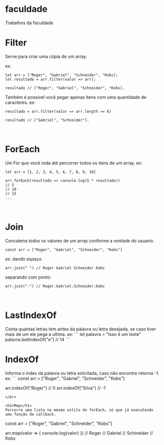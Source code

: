 # faculdade
Trabalhos da faculdade

<h1>Filter</h1>
Serve para criar uma cópia de um array.

ex:

```
let arr = ["Roger", "Gabriel", "Schneider", "Kobs];
let resultado = arr.filter(valor => arr);

resultado // ["Roger", "Gabriel", "Schneider", "Kobs].
```

Também é possível você pegar apenas itens com uma quantidade de caracteres.
ex:

```
resultado = arr.filter(valor => arr.length >= 6)

resultado // ["Gabriel", "Schneider"].
```

</br>

<h1>ForEach</h1>
Um For que você roda até percorrer todos os itens de um array.
ex:

```
let arr = [1, 2, 3, 4, 5, 6, 7, 8, 9, 10]

arr.forEach(resultado => console.log(5 * resultado))
// 5
// 10
// 15
...
```
</br>

<h1>Join</h1>
Concatena todos os valores de um array conforme a vontade do usuario.

```
const arr = ["Roger", "Gabriel", "Schneider", "Kobs"]
```

ex: dando espaço
```
arr.join(" ") // Roger Gabriel Schneider Kobs
```

separando com ponto:
```
arr.join("-") // Roger.Gabriel.Schneider.Kobs
```

</br>

<h1>LastIndexOf</h1> 
Conta quantas letras tem antes da palavra ou letra desejada, se caso tiver mais de um ele pega a ultima.
ex:
```
let palavra = "Isso é um teste"
palavra.lastIndexOf("e") // 14
```

</br>

<h1>IndexOf</h1>
Informa o index da palavra ou letra solicitada, caso não encontre retorna -1.
ex:
```
const arr = ["Roger", "Gabriel", "Schneider", "Kobs"]

arr.indexOf("Roger") // 0
arr.indexOf("Silva") // -1
```
</br>

<h1>Map</h1> 
Percorre uma lista no mesmo estilo do forEach, só que já executando uma função de callback.

```
const arr = ["Roger", "Gabriel", "Schneider", "Kobs"]

arr.map(valor => { console.log(valor) })
// Roger
// Gabriel
// Schineider
// Kobs
```
